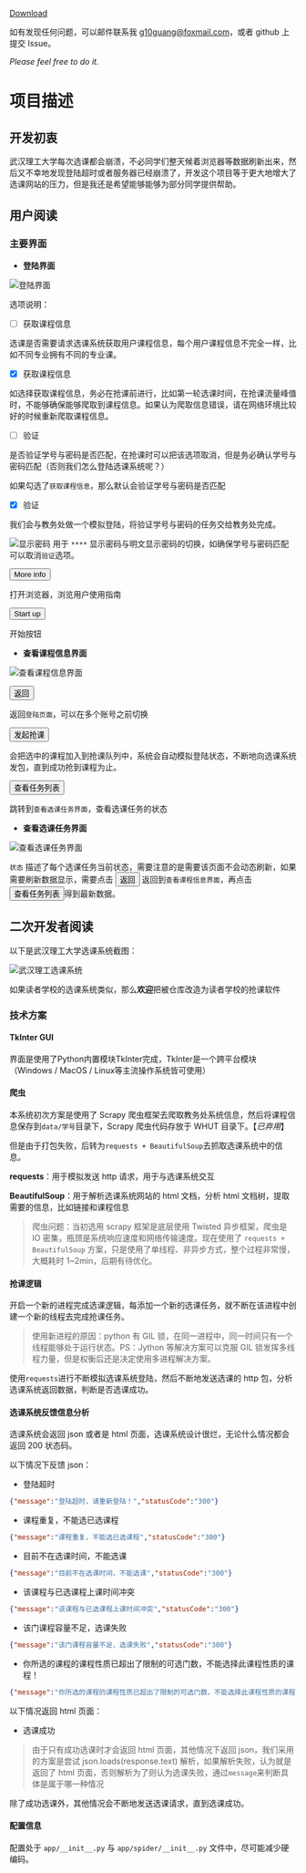 [Download](https://github.com/g10guang/WHUT_Courses_System/raw/master/release/WHUT1.0.zip)

如有发现任何问题，可以邮件联系我 [g10guang@foxmail.com](g10guang@foxmail.com)，或者 github 上提交 Issue。

*Please feel free to do it.*

# 项目描述

## 开发初衷

武汉理工大学每次选课都会崩溃，不必同学们整天候着浏览器等数据刷新出来，然后又不幸地发现登陆超时或者服务器已经崩溃了，开发这个项目等于更大地增大了选课网站的压力，但是我还是希望能够能够为部分同学提供帮助。

## 用户阅读

### 主要界面

+ **登陆界面**

![登陆界面](https://github.com/g10guang/WHUT_Courses_System/blob/master/doc/img/登陆界面.png)

选项说明：

- [ ] 获取课程信息

选课是否需要请求选课系统获取用户课程信息，每个用户课程信息不完全一样，比如不同专业拥有不同的专业课。

- [x] 获取课程信息

如选择获取课程信息，务必在抢课前进行，比如第一轮选课时间，在抢课流量峰值时，不能够确保能够爬取到课程信息。如果认为爬取信息错误，请在网络环境比较好的时候重新爬取课程信息。

- [ ] 验证

是否验证学号与密码是否匹配，在抢课时可以把该选项取消，但是务必确认学号与密码匹配（否则我们怎么登陆选课系统呢？）

如果勾选了`获取课程信息`，那么默认会验证学号与密码是否匹配

- [x] 验证

我们会与教务处做一个模拟登陆，将验证学号与密码的任务交给教务处完成。

![显示密码](https://github.com/g10guang/WHUT_Courses_System/blob/master/assert/show.png) 用于 `****` 显示密码与明文显示密码的切换，如确保学号与密码匹配可以取消`验证`选项。


<button>More info</button>

打开浏览器，浏览用户使用指南

<button>Start up</button>

开始按钮


+ **查看课程信息界面**

![查看课程信息界面](https://github.com/g10guang/WHUT_Courses_System/blob/master/doc/img/查看课程信息界面.png)

<button>返回</button>

返回`登陆页面`，可以在多个账号之前切换

<button>发起抢课</button>

会把选中的课程加入到抢课队列中，系统会自动模拟登陆状态，不断地向选课系统发包，直到成功抢到课程为止。

<button>查看任务列表</button>

跳转到`查看选课任务界面`，查看选课任务的状态


+ **查看选课任务界面**

![查看选课任务界面](https://github.com/g10guang/WHUT_Courses_System/blob/master/doc/img/查看选课任务界面.png)

`状态` 描述了每个选课任务当前状态，需要注意的是需要该页面不会动态刷新，如果需要刷新数据显示，需要点击 <button>返回</button> 返回到`查看课程信息界面`，再点击<button>查看任务列表</button>得到最新数据。

## 二次开发者阅读

以下是武汉理工大学选课系统截图：

![武汉理工选课系统](https://github.com/g10guang/WHUT_Courses_System/blob/master/doc/img/选课系统截图.png)

如果读者学校的选课系统类似，那么**欢迎**把被仓库改造为读者学校的抢课软件

### 技术方案

#### TkInter GUI

界面是使用了Python内置模块TkInter完成，TkInter是一个跨平台模块（Windows / MacOS / Linux等主流操作系统皆可使用）

#### 爬虫

本系统初次方案是使用了 Scrapy 爬虫框架去爬取教务处系统信息，然后将课程信息保存到`data/学号`目录下，Scrapy 爬虫代码存放于 WHUT 目录下。【*已弃用*】

但是由于打包失败，后转为`requests + BeautifulSoup`去抓取选课系统中的信息。

**requests**：用于模拟发送 http 请求，用于与选课系统交互

**BeautifulSoup**：用于解析选课系统网站的 html 文档，分析 html 文档树，提取需要的信息，比如链接和课程信息

> 爬虫问题：当初选用 scrapy 框架是底层使用 Twisted 异步框架，爬虫是 IO 密集，瓶颈是系统响应速度和网络传输速度。现在使用了 `requests + BeautifulSoup` 方案，只是使用了单线程、非异步方式，整个过程非常慢，大概耗时 1~2min，后期有待优化。

#### 抢课逻辑

开启一个新的进程完成选课逻辑，每添加一个新的选课任务，就不断在该进程中创建一个新的线程去完成抢课任务。

> 使用新进程的原因：python 有 GIL 锁，在同一进程中，同一时间只有一个线程能够处于运行状态。PS：Jython 等解决方案可以克服 GIL 锁发挥多线程力量，但是权衡后还是决定使用多进程解决方案。

使用`requests`进行不断模拟选课系统登陆，然后不断地发送选课的 http 包，分析选课系统返回数据，判断是否选课成功。

#### 选课系统反馈信息分析

选课系统会返回 json 或者是 html 页面，选课系统设计很烂，无论什么情况都会返回 200 状态码。

以下情况下反馈 json：

+ 登陆超时

```json
{"message":"登陆超时，请重新登陆！","statusCode":"300"}
```

+ 课程重复，不能选已选课程

```json
{"message":"课程重复，不能选已选课程","statusCode":"300"}
```

+ 目前不在选课时间，不能选课

```json
{"message":"目前不在选课时间，不能选课","statusCode":"300"}
```

+ 该课程与已选课程上课时间冲突

```json
{"message":"该课程与已选课程上课时间冲突","statusCode":"300"}
```

+ 该门课程容量不足，选课失败

```json
{"message":"该门课程容量不足，选课失败","statusCode":"300"}
```

+ 你所选的课程的课程性质已超出了限制的可选门数，不能选择此课程性质的课程！

```json
{"message":"你所选的课程的课程性质已超出了限制的可选门数，不能选择此课程性质的课程！","statusCode":"300"}
```

以下情况返回 html 页面：

+ 选课成功

> 由于只有成功选课时才会返回 html 页面，其他情况下返回 json，我们采用的方案是尝试 json.loads(response.text) 解析，如果解析失败，认为就是返回了 html 页面，否则解析为了则认为选课失败，通过`message`来判断具体是属于哪一种情况


除了成功选课外，其他情况会不断地发送选课请求，直到选课成功。

#### 配置信息

配置处于 `app/__init__.py` 与 `app/spider/__init__.py` 文件中，尽可能减少硬编码。
